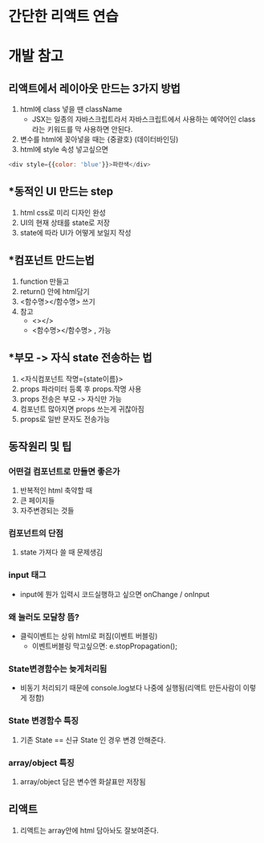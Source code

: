 # 간단한 리액트 연습


# 개발 참고

## 리액트에서 레이아웃 만드는 3가지 방법
1. html에 class 넣을 땐 className
	- JSX는 일종의 자바스크립트라서 자바스크립트에서 사용하는 예약어인 class라는 키워드를  막 사용하면 안된다.
2. 변수를 html에 꽂아넣을 때는 {중괄호} (데이터바인딩)
3. html에 style 속성 넣고싶으면 
```js
<div style={{color: 'blue'}}>파란색</div>
```

## *동적인 UI 만드는 step
1. html css로 미리 디자인 완성
2. UI의 현재 상태를 state로 저장
3. state에 따라 UI가 어떻게 보일지 작성

## *컴포넌트 만드는법
1. function 만들고
2. return() 안에 html담기
3. <함수명></함수명> 쓰기
4. 참고 
	- <></> 
	- <함수명></함수명> , <Modal/> 가능

## *부모 -> 자식 state 전송하는 법
1. <자식컴포넌트 작명={state이름}>
2. props 파라미터 등록 후 props.작명 사용
3. props 전송은 부모 -> 자식만 가능
4. 컴포넌트 많아지면 props 쓰는게 귀찮아짐
5. props로 일반 문자도 전송가능

## 동작원리 및 팁

### 어떤걸 컴포넌트로 만들면 좋은가
1. 반복적인 html 축약할 때
2. 큰 페이지들
3. 자주변경되는 것들

### 컴포넌트의 단점
1. state 가져다 쓸 때 문제생김


### input 태그
- input에 뭔가 입력시 코드실행하고 싶으면 onChange / onInput

### 왜 <span> 눌러도 모달창 뜸?
- 클릭이벤트는 상위 html로 퍼짐(이벤트 버블링)
	- 이벤트버블링 막고싶으면: e.stopPropagation(); 

### State변경함수는 늦게처리됨 
- 비동기 처리되기 때문에 console.log보다 나중에 실행됨(리액트 만든사람이 이렇게 정함)

### State 변경함수 특징
1. 기존 State ==  신규 State 인 경우 변경 안해준다.

###  array/object 특징
1. array/object 담은 변수엔 화살표만 저장됨

## 리액트 
1. 리액트는 array안에 html 담아놔도 잘보여준다.
